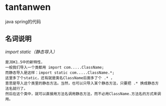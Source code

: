 # tantanwen
java spring的代码  
  
## 名词说明  
*import static（静态导入）*  
```
是JDK1.5中的新特性，
一般我们导入一个类都用 import com.....ClassName;
而静态导入是这样：import static com.....ClassName.*;
这里多了个static，还有就是类名ClassName后面多了个 .* ，
意思是导入这个类里的静态方法。当然，也可以只导入某个静态方法，只要把 .* 换成静态方法名就行了。
然后在这个类中，就可以直接用方法名调用静态方法，而不必用ClassName.方法名的方式来调用。
```

